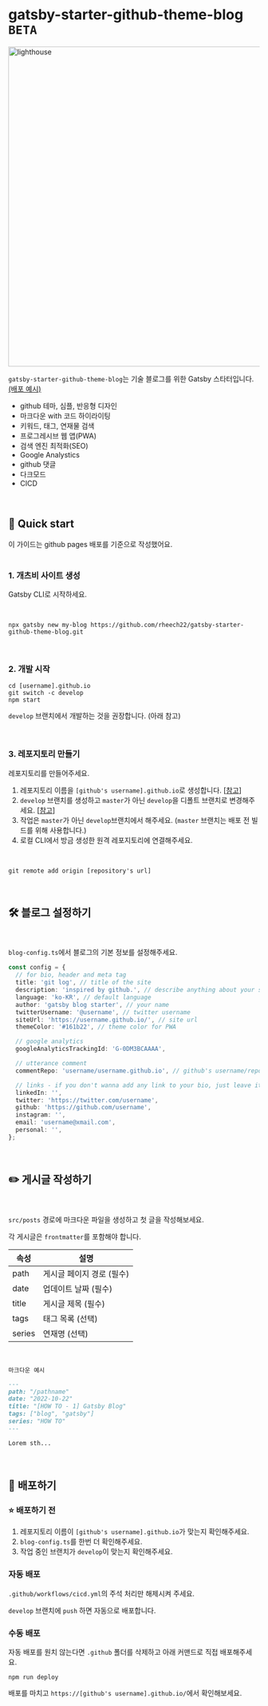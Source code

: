 # gatsby-starter-github-theme-blog `BETA`

<img width="640" alt="lighthouse" src="https://user-images.githubusercontent.com/57756798/195974256-db696680-d8c1-4260-9d36-f50cf36cfcdc.png">

`gatsby-starter-github-theme-blog`는 기술 블로그를 위한 Gatsby 스타터입니다. [(배포 예시)](https://rheech22.github.io)

- github 테마, 심플, 반응형 디자인
- 마크다운 with 코드 하이라이팅
- 키워드, 태그, 연재물 검색
- 프로그레시브 웹 앱(PWA)
- 검색 엔진 최적화(SEO)
- Google Analystics
- github 댓글
- 다크모드
- CICD

<br />

## :rocket: Quick start

이 가이드는 github pages 배포를 기준으로 작성했어요.  
<br />

### 1. 개츠비 사이트 생성  

Gatsby CLI로 시작하세요.

<br />

```
npx gatsby new my-blog https://github.com/rheech22/gatsby-starter-github-theme-blog.git
```
<br />

### 2. 개발 시작  

```
cd [username].github.io
git switch -c develop
npm start
```
`develop` 브랜치에서 개발하는 것을 권장합니다. (아래 참고)

<br />

### 3. 레포지토리 만들기  
레포지토리를 만들어주세요.  

1. 레포지토리 이름을 `[github's username].github.io`로 생성합니다. [[참고](https://pages.github.com/)]
2. `develop` 브랜치를 생성하고 `master`가 아닌 `develop`을 디폴트 브랜치로 변경해주세요. [[참고](https://docs.github.com/en/repositories/configuring-branches-and-merges-in-your-repository/managing-branches-in-your-repository/changing-the-default-branch)]
3. 작업은 `master`가 아닌 `develop`브랜치에서 해주세요. (`master` 브랜치는 배포 전 빌드를 위해 사용합니다.)
4. 로컬 CLI에서 방금 생성한 원격 레포지토리에 연결해주세요.

<br />

```
git remote add origin [repository's url]
```

<br />

## :hammer_and_wrench: 블로그 설정하기
<br />

`blog-config.ts`에서 블로그의 기본 정보를 설정해주세요.

```ts
const config = {
  // for bio, header and meta tag
  title: 'git log', // title of the site
  description: 'inspired by github.', // describe anything about your site
  language: 'ko-KR', // default language
  author: 'gatsby blog starter', // your name
  twitterUsername: '@username', // twitter username
  siteUrl: 'https://username.github.io/', // site url
  themeColor: '#161b22', // theme color for PWA

  // google analytics
  googleAnalyticsTrackingId: 'G-0DM3BCAAAA',

  // utterance comment
  commentRepo: 'username/username.github.io', // github's username/repository

  // links - if you don't wanna add any link to your bio, just leave it empty string.
  linkedIn: '',
  twitter: 'https://twitter.com/username',
  github: 'https://github.com/username',
  instagram: '',
  email: 'username@xmail.com',
  personal: '',
};
```
<br />

## :pencil2: 게시글 작성하기  
<br />

`src/posts` 경로에 마크다운 파일을 생성하고 첫 글을 작성해보세요.
<br />

각 게시글은 `frontmatter`를 포함해야 합니다.

| 속성   | 설명                      |
| ------ | ------------------------- |
| path   | 게시글 페이지 경로 (필수) |
| date   | 업데이트 날짜 (필수)      |
| title  | 게시글 제목 (필수)        |
| tags   | 태그 목록 (선택)          |
| series | 연재명 (선택)             |

<br />

`마크다운 예시`
```md
---
path: "/pathname"
date: "2022-10-22"
title: "[HOW TO - 1] Gatsby Blog" 
tags: ["blog", "gatsby"]
series: "HOW TO"
---

Lorem sth...
```
<br />

## :rainbow: 배포하기
     
### :star: 배포하기 전
1. 레포지토리 이름이 `[github's username].github.io`가 맞는지 확인해주세요.
2. `blog-config.ts`를 한번 더 확인해주세요.
3. 작업 중인 브랜치가 `develop`이 맞는지 확인해주세요.

### 자동 배포

`.github/workflows/cicd.yml`의 주석 처리만 해제시켜 주세요.

`develop` 브랜치에 `push` 하면 자동으로 배포합니다.

### 수동 배포

자동 배포를 원치 않는다면 `.github` 폴더를 삭제하고 아래 커맨드로 직접 배포해주세요.

```
npm run deploy
```

배포를 마치고 `https://[github's username].github.io/`에서 확인해보세요.

